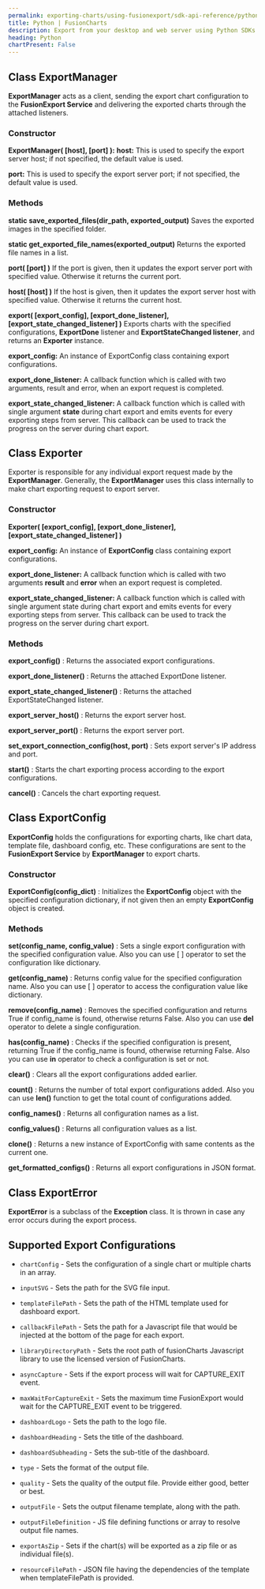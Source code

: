 ```yaml
---
permalink: exporting-charts/using-fusionexport/sdk-api-reference/python.html
title: Python | FusionCharts
description: Export from your desktop and web server using Python SDKs. A complete list of API reference.
heading: Python
chartPresent: False
---
```


## Class ExportManager

__ExportManager__ acts as a client, sending the export chart configuration to the __FusionExport Service__ and delivering the exported charts through the attached listeners.

### Constructor

**ExportManager( [host], [port] ):**
__host:__ This is used to specify the export server host; if not specified, the default value is used.

__port:__ This is used to specify the export server port; if not specified, the default value is used. 

### Methods

**static save_exported_files(dir_path, exported_output)**
Saves the exported images in the specified folder.

**static get_exported_file_names(exported_output)**
Returns the exported file names in a list.

**port( [port] )**
If the port is given, then it updates the export server port with specified value. Otherwise it returns the current port.

**host( [host] )**
If the host is given, then it updates the export server host with specified value. Otherwise it returns the current host.

**export( [export_config], [export_done_listener], [export_state_changed_listener] )**
Exports charts with the specified configurations, **ExportDone** listener and **ExportStateChanged listener**, and returns an **Exporter** instance.

__export_config:__ An instance of ExportConfig class containing export configurations.

__export_done_listener:__ A callback function which is called with two arguments, result and error, when an export request is completed.

__export_state_changed_listener:__ A callback function which is called with single argument __state__ during chart export and emits events for every exporting steps from server. This callback  can be used to track the progress on the server during chart export.

## Class Exporter

Exporter is responsible for any individual export request made by the __ExportManager__. Generally, the __ExportManager__ uses this class internally to make chart exporting request to export server.

### Constructor

**Exporter( [export_config], [export_done_listener], [export_state_changed_listener] )**

__export_config:__ An instance of __ExportConfig__ class containing export configurations.

__export_done_listener:__ A callback function which is called with two arguments __result__ and __error__ when an export request is completed.

__export_state_changed_listener:__ A callback function which is called with single argument state during chart export and emits events for every exporting steps from server. This callback  can be used to track the progress on the server during chart export.

### Methods

**export_config()** : Returns the associated export configurations.

**export_done_listener()** : 
Returns the attached ExportDone listener.

**export_state_changed_listener()** : 
Returns the attached ExportStateChanged listener.

**export_server_host()** : 
Returns the export server host.

**export_server_port()** : 
Returns the export server port.

**set_export_connection_config(host, port)** : 
Sets export server's IP address and port.

**start()** : 
Starts the chart exporting process according to the export configurations.

**cancel()** : 
Cancels the chart exporting request.

## Class ExportConfig

__ExportConfig__ holds the configurations for exporting charts, like chart data, template file, dashboard config, etc. These configurations are sent to the __FusionExport Service__ by __ExportManager__ to export charts.

### Constructor

**ExportConfig(config_dict)** : 
Initializes the __ExportConfig__ object with the specified configuration dictionary, if not given then an empty __ExportConfig__ object is created.

### Methods

**set(config_name, config_value)** : 
Sets a single export configuration with the specified configuration value. Also you can use [ ] operator to set the configuration like dictionary.

**get(config_name)** : 
Returns config value for the specified configuration name. Also you can use [ ] operator to access the configuration value like dictionary.

**remove(config_name)** : 
Removes the specified configuration and returns True if config_name is found, otherwise returns False. Also you can use __del__ operator to delete a single configuration.

**has(config_name)** : 
Checks if the specified configuration is present, returning True if the config_name is found, otherwise returning False. Also you can use __in__ operator to check a configuration is set or not.

**clear()** : 
Clears all the export configurations added earlier.

**count()** : 
Returns the number of total export configurations added. Also you can use __len()__ function to get the total count of configurations added.

**config_names()** : 
Returns all configuration names as a list.

**config_values()** : 
Returns all configuration values as a list.

**clone()** : 
Returns a new instance of ExportConfig with same contents as the current one.

**get_formatted_configs()** : 
Returns all export configurations in JSON format.

## Class ExportError

__ExportError__ is a subclass of the __Exception__ class. It is thrown in case any error occurs during the export process.

## Supported Export Configurations

* `chartConfig` - Sets the configuration of a single chart or multiple charts in an array.

* `inputSVG` - Sets the path for the SVG file input.

* `templateFilePath` - Sets the path of the HTML template used for dashboard export.

* `callbackFilePath` - Sets the path for a Javascript file that would be injected at the bottom of the page for each export.

* `libraryDirectoryPath` - Sets the root path of fusionCharts Javascript library to use the licensed version of FusionCharts.

* `asyncCapture` - Sets if the export process will wait for CAPTURE_EXIT event.

* `maxWaitForCaptureExit` - Sets the maximum time FusionExport would wait for the CAPTURE_EXIT event to be triggered.

* `dashboardLogo` - Sets the path to the logo file.

* `dashboardHeading` - Sets the title of the dashboard.

* `dashboardSubheading` - Sets the sub-title of the dashboard.

* `type` - Sets the format of the output file.

* `quality` - Sets the quality of the output file. Provide either good, better or best.

* `outputFile` - Sets the output filename template, along with the path.

* `outputFileDefinition` - JS file defining functions or array to resolve output file names.

* `exportAsZip` - Sets if the chart(s) will be exported as a zip file or as individual file(s).

* `resourceFilePath` - JSON file having the dependencies of the template when templateFilePath is provided.